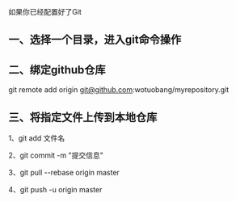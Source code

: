 如果你已经配置好了Git

## 一、选择一个目录，进入git命令操作

## 二、绑定github仓库

git remote add origin git@github.com:wotuobang/myrepository.git

## 三、将指定文件上传到本地仓库

1、git add 文件名

2、git commit -m "提交信息"

3、git pull --rebase origin master

4、git push -u origin master